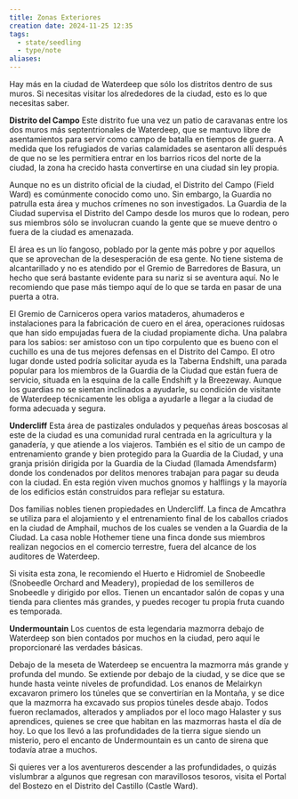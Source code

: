 ```yaml
---
title: Zonas Exteriores
creation date: 2024-11-25 12:35
tags:
  - state/seedling
  - type/note
aliases:
---
```


Hay más en la ciudad de Waterdeep que sólo los distritos dentro de sus muros. Si necesitas visitar los alrededores de la ciudad, esto es lo que necesitas saber.

**Distrito del Campo**
Este distrito fue una vez un patio de caravanas entre los dos muros más septentrionales de Waterdeep, que se mantuvo libre de asentamientos para servir como campo de batalla en tiempos de guerra. A medida que los refugiados de varias calamidades se asentaron allí después de que no se les permitiera entrar en los barrios ricos del norte de la ciudad, la zona ha crecido hasta convertirse en una ciudad sin ley propia.

Aunque no es un distrito oficial de la ciudad, el Distrito del Campo (Field Ward) es comúnmente conocido como uno. Sin embargo, la Guardia no patrulla esta área y muchos crímenes no son investigados. La Guardia de la Ciudad supervisa el Distrito del Campo desde los muros que lo rodean, pero sus miembros sólo se involucran cuando la gente que se mueve dentro o fuera de la ciudad es amenazada.

El área es un lío fangoso, poblado por la gente más pobre y por aquellos que se aprovechan de la desesperación de esa gente. No tiene sistema de alcantarillado y no es atendido por el Gremio de Barredores de Basura, un hecho que será bastante evidente para su nariz si se aventura aquí. No le recomiendo que pase más tiempo aquí de lo que se tarda en pasar de una puerta a otra.

El Gremio de Carniceros opera varios mataderos, ahumaderos e instalaciones para la fabricación de cuero en el área, operaciones ruidosas que han sido empujadas fuera de la ciudad propiamente dicha. Una palabra para los sabios: ser amistoso con un tipo corpulento que es bueno con el cuchillo es una de tus mejores defensas en el Distrito del Campo. El otro lugar donde usted podría solicitar ayuda es la Taberna Endshift, una parada popular para los miembros de la Guardia de la Ciudad que están fuera de servicio, situada en la esquina de la calle Endshift y la Breezeway. Aunque los guardias no se sientan inclinados a ayudarle, su condición de visitante de Waterdeep técnicamente les obliga a ayudarle a llegar a la ciudad de forma adecuada y segura.


**Undercliff**
Esta área de pastizales ondulados y pequeñas áreas boscosas al este de la ciudad es una comunidad rural centrada en la agricultura y la ganadería, y que atiende a los viajeros. También es el sitio de un campo de entrenamiento grande y bien protegido para la Guardia de la Ciudad, y una granja prisión dirigida por la Guardia de la Ciudad (llamada Amendsfarm) donde los condenados por delitos menores trabajan para pagar su deuda con la ciudad. En esta región viven muchos gnomos y halflings y la mayoría de los edificios están
construidos para reflejar su estatura.

Dos familias nobles tienen propiedades en Undercliff. La finca de Amcathra se utiliza para el alojamiento y el entrenamiento final de los caballos criados en la ciudad de Amphail, muchos de los cuales se venden a la Guardia de la Ciudad. La casa noble Hothemer tiene una finca donde sus miembros realizan negocios en el comercio terrestre, fuera del alcance de los auditores de Waterdeep.

Si visita esta zona, le recomiendo el Huerto e Hidromiel de Snobeedle (Snobeedle Orchard and Meadery), propiedad de los semilleros de Snobeedle y dirigido por ellos. Tienen un encantador salón de copas y una tienda para clientes más grandes, y puedes recoger tu propia fruta cuando es temporada.


**Undermountain**
Los cuentos de esta legendaria mazmorra debajo de Waterdeep son bien contados por muchos en la ciudad, pero aquí le proporcionaré las verdades básicas.

Debajo de la meseta de Waterdeep se encuentra la mazmorra más grande y profunda del mundo. Se extiende por debajo de la ciudad, y se dice que se hunde hasta veinte niveles de profundidad. Los enanos de Melairkyn excavaron primero los túneles que se convertirían en la Montaña, y se dice que la mazmorra ha excavado sus propios túneles desde abajo. Todos fueron reclamados, alterados y ampliados por el loco mago Halaster y sus aprendices, quienes se cree que habitan en las mazmorras hasta el día de hoy. Lo que los llevó a las profundidades de la tierra sigue siendo un misterio, pero el encanto de Undermountain es un canto de sirena que todavía atrae a muchos.

Si quieres ver a los aventureros descender a las profundidades, o quizás vislumbrar a algunos que regresan con maravillosos tesoros, visita el Portal del Bostezo en el Distrito del Castillo (Castle Ward).